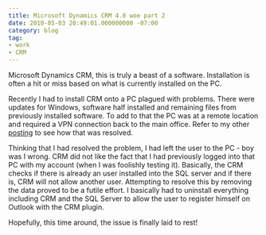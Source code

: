 ```yaml
---
title: Microsoft Dynamics CRM 4.0 woe part 2
date: 2010-05-03 20:49:01.000000000 -07:00
category: blog
tag:
- work
- CRM
---
```

<p>Microsoft Dynamics CRM, this is truly a beast of a software. Installation is often a hit or miss based on what is currently installed on the PC.</p>
<p>Recently I had to install CRM onto a PC plagued with problems. There were updates for Windows, software half installed and remaining files from previously installed software. To add to that the PC was at a remote location and required a VPN connection back to the main office. Refer to my other <a href="http://stanleylee.hk/2010/04/30/crm-4-0-dynamics-woe" target="_blank">posting</a> to see how that was resolved.</p>
<p>Thinking that I had resolved the problem, I had left the user to the PC - boy was I wrong. CRM did not like the fact that I had previously logged into that PC with my account (when I was foolishly testing it). Basically, the CRM checks if there is already an user installed into the SQL server and if there is, CRM will not allow another user. Attempting to resolve this by removing the data proved to be a futile effort. I basically had to uninstall everything including CRM and the SQL Server to allow the user to register himself on Outlook with the CRM plugin.</p>
<p>Hopefully, this time around, the issue is finally laid to rest!</p>
